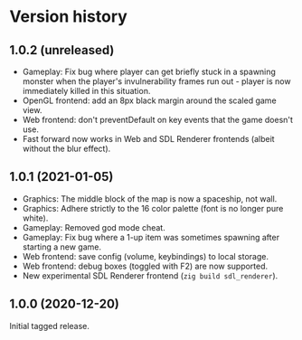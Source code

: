 # Version history

## 1.0.2 (unreleased)

* Gameplay: Fix bug where player can get briefly stuck in a spawning monster when the player's invulnerability frames run out - player is now immediately killed in this situation.
* OpenGL frontend: add an 8px black margin around the scaled game view.
* Web frontend: don't preventDefault on key events that the game doesn't use.
* Fast forward now works in Web and SDL Renderer frontends (albeit without the blur effect).

## 1.0.1 (2021-01-05)

* Graphics: The middle block of the map is now a spaceship, not wall.
* Graphics: Adhere strictly to the 16 color palette (font is no longer pure white).
* Gameplay: Removed god mode cheat.
* Gameplay: Fix bug where a 1-up item was sometimes spawning after starting a new game.
* Web frontend: save config (volume, keybindings) to local storage.
* Web frontend: debug boxes (toggled with F2) are now supported.
* New experimental SDL Renderer frontend (`zig build sdl_renderer`).

## 1.0.0 (2020-12-20)

Initial tagged release.
